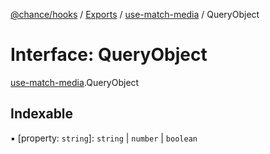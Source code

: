 [@chance/hooks](../README.md) / [Exports](../modules.md) / [use-match-media](../modules/use_match_media.md) / QueryObject

# Interface: QueryObject

[use-match-media](../modules/use_match_media.md).QueryObject

## Indexable

▪ [property: `string`]: `string` \| `number` \| `boolean`
